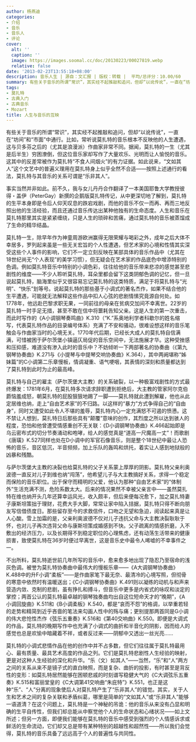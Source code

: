 ```yaml
---
author: 杨燕迪
categories:
- 介绍
- 音乐
- 音乐人
- 评论
cover:
  alt: ''
  caption: ''
  image: https://images.soomal.cc/doc/20130223/00027819.webp
  relative: false
date: '2013-02-23T13:55:18+08:00'
description: 音乐人生 | 源自：文汇报 | 版权：转载 |  平均/总评分：10.00/60
summary: 有些关于音乐的所谓“常识”，其实经不起推敲和追问，但却“以讹传讹”，一直在“坊间”和“市面”中通行。比如，常听说莫扎特的音乐根本不反映他的人生遭遇，这与贝多芬之后的（尤其是浪漫派）作曲家非常不同。据闻，莫扎特的一生（尤其是后半生）穷困潦倒，但这位音乐家却写作了大量欢乐、光明而让人愉悦的音乐……
tags:
- 莫扎特
- 古典入门
- 古典音乐
- Mozart
title: 人生与音乐的互映
---
```


有些关于音乐的所谓“常识”，其实经不起推敲和追问，但却“以讹传讹”，一直在“坊间”和“市面”中通行。比如，常听说莫扎特的音乐根本不反映他的人生遭遇，这与贝多芬之后的（尤其是浪漫派）作曲家非常不同。据闻，莫扎特的一生（尤其是后半生）穷困潦倒，但这位音乐家却写作了大量欢乐、光明而让人愉悦的音乐。这其中的反差常被作为莫扎特“不食人间烟火”的有力证据。如此说来，“文如其人”这个文艺中的普遍义理用在莫扎特身上似乎全然不合适――按照上述通行的看法，莫扎特与其音乐的关系可谓是“乐非其人”。

事实当然并非如此。前不久，我与女儿丹丹合作翻译了一本美国耶鲁大学教授彼得・盖伊（PeterGay）新撰的企鹅版莫扎特传记，从中更深切地了解到，莫扎特的生平本身即是令后人仰天叹息的跌宕戏剧，而他的音乐不仅一而再、再而三地反照出他的生活经验，而且还通过音乐传达出某种他独有的生命态度。人生和音乐在莫扎特那里其实是紧紧缠绕，只是人生的琐碎和苦痛，通过莫扎特的音乐被蒸馏成了生命的精华结晶。

莫扎特一生，除早年作为神童周游欧洲赢得无限荣耀与喝彩之外，成年之后大体不幸居多，罗列起来虽是一些无关宏旨的个人性遭遇，但艺术家的心境和性情其实深受这些个人事件的影响，它们不一定立刻反映在某部具体的音乐作品中（尤其在18世纪尚无“个人表现”的美学习惯），但无疑会在艺术家的作品底色中增添特别的色调。例如莫扎特音乐中特别的小调色彩，往往给他的音乐带来悲凉的感觉甚至悲剧性的维度――不少人聆听莫扎特，耳朵里都会留下这类阴郁色调的记忆，但一旦说起莫扎特，脑海里似乎又很容易忘记莫扎特的这类特质，满足于将莫扎特与“光明”、“快乐”划等号。说起莫扎特的那些基于小调式的著名杰作，如果不结合他的生平遭遇，可能就无法解释这些作品中扣人心弦的悲剧情愫究竟源自何处。如1778年，他远赴巴黎求职无果，一同前往的母亲在贫病交加间不幸离世。22岁的莫扎特一时手足无措，甚至不敢在信中将噩耗告知父亲。这是人生的第一次重击，而此时写作的《A小调钢琴奏鸣曲》K.310（“K.”系奥地利学者科歇尔的姓名缩写，代表莫扎特作品的目录编号体系）充满了不安和骚动，很难设想这样的音乐笔触会与作曲家当时的心境无关。1770年代后期，已经长大成人的莫扎特自信满满，可惜被困于萨尔茨堡小镇逼仄局促的音乐空间中，无法施展才华。这种受挫感和压抑感，难道没有渗入此时的音乐中？不妨倾听一下两部著名的协奏曲（《第九钢琴协奏曲》K.271与《小提琴与中提琴交响协奏曲》K.364），其中两阙堪称“姊妹篇”的C小调第二乐章慢板，情调凝重、语气哽咽，其表情的深刻和质量都达到了莫扎特到此时为止的最高峰。

莫扎特与自己的雇主（萨尔茨堡大主教）的关系破裂，以一种极富戏剧性的方式最终爆发：1781年6月，在莫扎特多次请求辞职遭到拒绝后，大主教的管家阿尔克伯爵恼羞成怒，朝莫扎特的屁股狠狠地踢了一脚――莫扎特就此遭到解雇，他也从此定居维也纳，走上“自由艺术家”的不归路。以这样的“暴力”方式争得自己的“自由身”，同时又遭受如此令人不堪的羞辱，莫扎特内心一定充满怒不可遏的愤懑。这不禁让人想到，莫扎特日后那些具有“颠覆”意味的创作，其烈度之所以达到骇人的程度，恐怕和他曾遭受情感重创不无关联：《D小调钢琴协奏曲》K.466起始即是乌云密布式的切分节奏涌动和咆哮，给人的感觉真是“道高一尺魔高一丈”！而歌剧《唐璜》K.527同样也处在D小调中的军官石像音乐，则是整个18世纪中最让人恐怖的音乐，音区低沉，半音频频，加上乐队的轰鸣和烘托，着实让人感到地狱般的凶暴和残酷。

与萨尔茨堡大主教的决裂也给莫扎特的父子关系蒙上厚厚的阴影。莫扎特父亲利奥波德一直反对儿子到维也纳“闯荡”，他希望儿子与大主教搞好关系，求得一个稳定而保险的音乐职位。出于保守而精明的父爱，他认为那种“自由艺术家”的“体制外”生活充满不测，危险系数太大。后来的情况果然不幸被父亲言中――虽然莫扎特在维也纳开头几年还算幸运风光，收入颇丰，但后来便每况愈下，加之莫扎特妻子康斯坦策拙于理财，花费大手大脚，常常让家中陷入拮据，莫扎特只得不断向朋友写信借债度日。那些留存至今的求救信件，口吻之无望和急迫，阅读起来真是让人心酸。雪上加霜的是，父亲利奥波德不仅对儿子违抗父命与大主教决裂耿耿于怀，也对儿子再次违背父命与康斯坦策成婚感到不快。父子疏离的情感折磨，入不敷出的经济压力，以及长期得不到稳定职位的心理焦虑，还有动荡生活带来的健康损害，致使莫扎特在36岁时便过早离世，这是音乐史中最令人唏嘘的不幸事件之一。

不出所料，莫扎特逝世前几年所写的音乐中，愈来愈多地出现了隐忍乃至宿命的浅灰色调。被誉为莫扎特协奏曲中最伟大的慢板乐章――《A大调钢琴协奏曲》K.488中的升F小调“柔板”――是作曲家笔下最无奈、最清冷的心境写照，但彻骨的寒意中依然时有温暖送出；《C小调钢琴协奏曲》K.491则以凝练的动机与和声来营造内敛、克制的悲剧，虽有挣扎和搏斗，但音乐中更多是内省式的咏叹和淡定的掌控；两首公认的莫扎特最卓越的钢琴独奏曲均出自这位短命天才的“晚期”，《A小调回旋曲》K.511和《B小调柔板》K.540，都是“哀而不怨”的格调，以举重若轻的走势和精简到近乎吝啬的笔法来勾画人性中的殇与痛；更别提那两首同是G小调的伟大悲怆性杰作《弦乐五重奏》K.516和《第40交响曲》K.550。即便是大调式的作品，莫扎特的晚期写作中也充满了小调式的曲折和半音化的阴影，因而给人的感觉也总是欢愉中暗藏着不祥，或者反过来――阴郁中又透出一丝光亮……

莫扎特的小调式悲情作品在他的创作中并不占多数，但它们往往属于莫扎特最用心、最有质量、最具艺术高度的作品之列。它们是莫扎特悲剧性人生经验的映射，更是对这种人生经验的深化和升华。“乐（文）如其人”――当然，“乐”和“人”两方之间的关系从来不是镜子式的直白映照，而是复杂、曲折的投影，有时甚至是背反性的变形：如莫扎特居然能够在困顿悲戚的时刻谱写稳健大气的《C大调弦乐五重奏》K.515和富丽堂皇的《C大调第41交响曲“朱庇特”》K.551，也正是这种“乐”、“人”分离的现象使后人对莫扎特产生了“乐非其人”的错觉。其实，关于人生和艺术之间的复杂关联和矛盾纠葛，哪里是简单的“文如其人”或“乐非其人”能够一语道清？在这个问题上，莫扎特是一个神秘的吊诡：他的音乐从来没有凸显和明确的生平自传性，但我们却总能从中察觉他个人的生命状态和心绪状况――如上文所述；但另一方面，即便我们能够在莫扎特的音乐中感受到强烈的个人情感诉求或鲜活的生命流动，它们却又总是带有某种特别的超越性和超然性――所以我们会觉得，莫扎特的音乐具备了远远高于个人的普遍性与共同性。